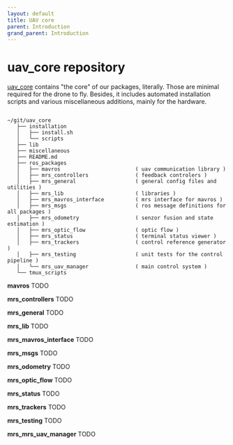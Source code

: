 ```yaml
---
layout: default
title: UAV core
parent: Introduction
grand_parent: Introduction
---
```


# uav_core repository

[uav_core](uav_core) contains "the core" of our packages, literally.
Those are minimal required for the drone to fly.
Besides, it includes automated installation scripts and various miscellaneous additions, mainly for the hardware.

```

~/git/uav_core
   ├── installation
   │   ├── install.sh
   │   └── scripts 
   ├── lib
   ├── miscellaneous
   ├── README.md
   ├── ros_packages
   │   ├── mavros                        ( uav communication library )
   │   ├── mrs_controllers               ( feedback controlers )
   │   ├── mrs_general                   ( general config files and utilities )
   │   ├── mrs_lib                       ( libraries )
   │   ├── mrs_mavros_interface          ( mrs interface for mavros )
   │   ├── mrs_msgs                      ( ros message definitions for all packages )   
   │   ├── mrs_odometry                  ( senzor fusion and state estimation )
   │   ├── mrs_optic_flow                ( optic flow )
   │   ├── mrs_status                    ( terminal status viewer ) 
   │   ├── mrs_trackers                  ( control reference generator )
   │   ├── mrs_testing                   ( unit tests for the control pipeline )
   │   └── mrs_uav_manager               ( main control system )
   └── tmux_scripts

```

**mavros** TODO

**mrs_controllers** TODO

**mrs_general** TODO

**mrs_lib** TODO

**mrs_mavros_interface** TODO

**mrs_msgs** TODO

**mrs_odometry** TODO

**mrs_optic_flow** TODO

**mrs_status** TODO

**mrs_trackers** TODO

**mrs_testing** TODO

**mrs_mrs_uav_manager** TODO
